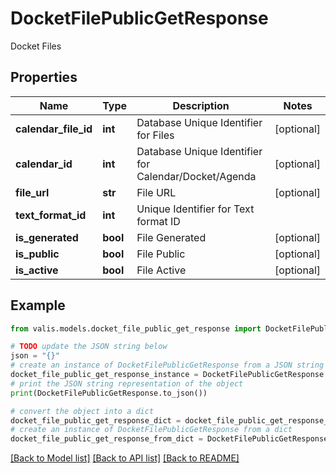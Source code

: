 # DocketFilePublicGetResponse

Docket Files

## Properties

Name | Type | Description | Notes
------------ | ------------- | ------------- | -------------
**calendar_file_id** | **int** | Database Unique Identifier for Files | [optional] 
**calendar_id** | **int** | Database Unique Identifier for Calendar/Docket/Agenda | [optional] 
**file_url** | **str** | File URL | [optional] 
**text_format_id** | **int** | Unique Identifier for Text format ID | 
**is_generated** | **bool** | File Generated | [optional] 
**is_public** | **bool** | File Public | [optional] 
**is_active** | **bool** | File Active | [optional] 

## Example

```python
from valis.models.docket_file_public_get_response import DocketFilePublicGetResponse

# TODO update the JSON string below
json = "{}"
# create an instance of DocketFilePublicGetResponse from a JSON string
docket_file_public_get_response_instance = DocketFilePublicGetResponse.from_json(json)
# print the JSON string representation of the object
print(DocketFilePublicGetResponse.to_json())

# convert the object into a dict
docket_file_public_get_response_dict = docket_file_public_get_response_instance.to_dict()
# create an instance of DocketFilePublicGetResponse from a dict
docket_file_public_get_response_from_dict = DocketFilePublicGetResponse.from_dict(docket_file_public_get_response_dict)
```
[[Back to Model list]](../README.md#documentation-for-models) [[Back to API list]](../README.md#documentation-for-api-endpoints) [[Back to README]](../README.md)


